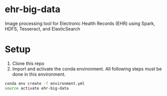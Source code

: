 # ehr-big-data

Image processing tool for Electronic Health Records (EHR) using Spark, HDFS, Tesseract, and ElasticSearch



# Setup
1. Clone this repo
2. Import and activate the conda environment. All following steps must be done in this environment.

```bash
conda env create -f environment.yml
source activate ehr-big-data
```
